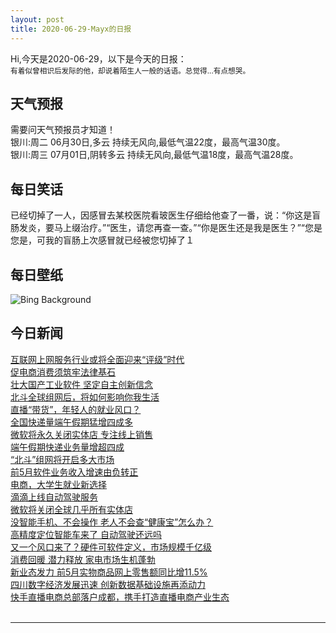 ```yaml
---
layout: post
title: 2020-06-29-Mayx的日报
---
```


Hi,今天是2020-06-29，以下是今天的日报：<br><small>
有着似曾相识后发际的他，却说着陌生人一般的话语。总觉得...有点想哭。</small><!--more-->
## 天气预报
需要问天气预报员才知道！<br>银川:周二 06月30日,多云 持续无风向,最低气温22度，最高气温30度。<br>银川:周三 07月01日,阴转多云 持续无风向,最低气温18度，最高气温28度。
## 每日笑话
已经切掉了一人，因感冒去某校医院看玻医生仔细给他查了一番，说：“你这是盲肠发炎，要马上缀治疗。”“医生，请您再查一查。”“你是医生还是我是医生？”“您是您是，可我的盲肠上次感冒就已经被您切掉了１
## 每日壁纸
![Bing Background](https://cn.bing.com/th?id=OHR.PrideEmpire_EN-US6567530966_1920x1080.jpg&rf=LaDigue_1920x1080.jpg&pid=hp "The Empire State Building lit up in honor of Pride Week in 2014, New York City (© C. Taylor Crothers/Offset by Shutterstock)")
## 今日新闻

[互联网上网服务行业或将全面迎来“评级”时代](http://it.people.com.cn/n1/2020/0629/c1009-31762437.html)   
[促电商消费须筑牢法律基石](http://it.people.com.cn/n1/2020/0629/c1009-31762453.html)   
[壮大国产工业软件 坚定自主创新信念](http://it.people.com.cn/n1/2020/0629/c1009-31762633.html)   
[北斗全球组网后，将如何影响你我生活](http://it.people.com.cn/n1/2020/0629/c1009-31762471.html)   
[直播“带货”，年轻人的就业风口？](http://it.people.com.cn/n1/2020/0629/c1009-31762456.html)   
[全国快递量端午假期猛增四成多](http://it.people.com.cn/n1/2020/0629/c1009-31762481.html)   
[微软将永久关闭实体店 专注线上销售](http://it.people.com.cn/n1/2020/0629/c1009-31762497.html)   
[端午假期快递业务量增超四成](http://it.people.com.cn/n1/2020/0629/c1009-31762599.html)   
[“北斗”组网将开启多大市场](http://it.people.com.cn/n1/2020/0629/c1009-31762454.html)   
[前5月软件业务收入增速由负转正](http://it.people.com.cn/n1/2020/0628/c1009-31760649.html)   
[电商，大学生就业新选择](http://it.people.com.cn/n1/2020/0628/c1009-31760642.html)   
[滴滴上线自动驾驶服务](http://it.people.com.cn/n1/2020/0628/c1009-31760758.html)   
[微软将关闭全球几乎所有实体店](http://it.people.com.cn/n1/2020/0628/c1009-31760797.html)   
[没智能手机、不会操作 老人不会查“健康宝”怎么办？](http://it.people.com.cn/n1/2020/0628/c1009-31760852.html)   
[高精度定位智能车来了 自动驾驶还远吗](http://it.people.com.cn/n1/2020/0628/c1009-31760771.html)   
[又一个风口来了？硬件可软件定义，市场规模千亿级](http://it.people.com.cn/n1/2020/0628/c1009-31760902.html)   
[消费回暖 潜力释放 家电市场生机蓬勃](http://it.people.com.cn/n1/2020/0628/c1009-31760640.html)   
[新业态发力 前5月实物商品网上零售额同比增11.5%](http://it.people.com.cn/n1/2020/0628/c1009-31760641.html)   
[四川数字经济发展迅速 创新数据基础设施再添动力](http://it.people.com.cn/n1/2020/0624/c1009-31758883.html)   
[快手直播电商总部落户成都，携手打造直播电商产业生态](http://it.people.com.cn/n1/2020/0624/c1009-31758845.html)   
<br />

***

<small></small>

